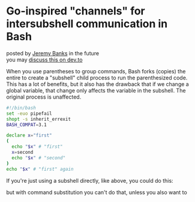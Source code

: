 Go-inspired "channels" for intersubshell communication in Bash
==============================================================

posted by [Jeremy Banks] in the future  
you may [discuss this on dev.to][dev.to]

  [Jeremy Banks]: mailto:_@jeremy.ca
  [dev.to]: https://dev.to/banks/subshell-variables-5heb-temp-slug-4697223?preview=c4bb0de6c75040c6e4cb8fe0c15365d0af75fbf2c17ad34a25c18d7a9bd8df3d3535fbf26c3abe57a5f857a4b713616603d07de34fe25cfeec889ffe
  [canonical]: https://banksh.jeremy.ca/ideas/subshell-variables
  [tags]: # (#bash #linux #tutorial)

When you use parentheses to group commands, Bash forks (copies) the entire to create a "subshell" child process to run the parenthesized code. This has a lot of benefits, but it also has the drawback that if we change a global variable, that change only affects the variable in the subshell. The original process is unaffected.

```bash
#!/bin/bash
set -euo pipefail
shopt -s inherit_errexit
BASH_COMPAT=3.1

declare x="first"
(
  echo "$x" # "first"
  x=second
  echo "$x" # "second"
)
echo "$x" # "first" again
```

If you're just using a subshell directly, like above, you could do this:

but with command substitution you can't do that, unless you also want to

